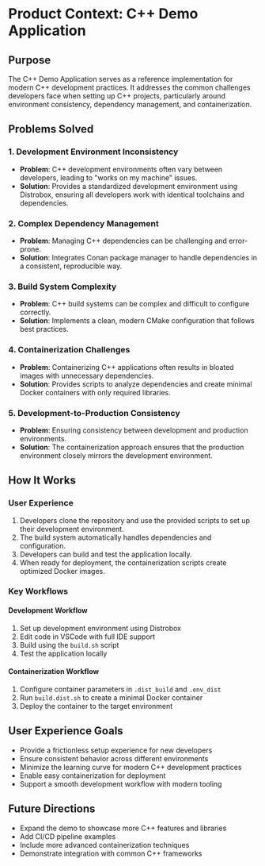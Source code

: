 # Product Context: C++ Demo Application

## Purpose
The C++ Demo Application serves as a reference implementation for modern C++ development practices. It addresses the common challenges developers face when setting up C++ projects, particularly around environment consistency, dependency management, and containerization.

## Problems Solved

### 1. Development Environment Inconsistency
- **Problem**: C++ development environments often vary between developers, leading to "works on my machine" issues.
- **Solution**: Provides a standardized development environment using Distrobox, ensuring all developers work with identical toolchains and dependencies.

### 2. Complex Dependency Management
- **Problem**: Managing C++ dependencies can be challenging and error-prone.
- **Solution**: Integrates Conan package manager to handle dependencies in a consistent, reproducible way.

### 3. Build System Complexity
- **Problem**: C++ build systems can be complex and difficult to configure correctly.
- **Solution**: Implements a clean, modern CMake configuration that follows best practices.

### 4. Containerization Challenges
- **Problem**: Containerizing C++ applications often results in bloated images with unnecessary dependencies.
- **Solution**: Provides scripts to analyze dependencies and create minimal Docker containers with only required libraries.

### 5. Development-to-Production Consistency
- **Problem**: Ensuring consistency between development and production environments.
- **Solution**: The containerization approach ensures that the production environment closely mirrors the development environment.

## How It Works

### User Experience
1. Developers clone the repository and use the provided scripts to set up their development environment.
2. The build system automatically handles dependencies and configuration.
3. Developers can build and test the application locally.
4. When ready for deployment, the containerization scripts create optimized Docker images.

### Key Workflows

#### Development Workflow
1. Set up development environment using Distrobox
2. Edit code in VSCode with full IDE support
3. Build using the `build.sh` script
4. Test the application locally

#### Containerization Workflow
1. Configure container parameters in `.dist_build` and `.env_dist`
2. Run `build.dist.sh` to create a minimal Docker container
3. Deploy the container to the target environment

## User Experience Goals
- Provide a frictionless setup experience for new developers
- Ensure consistent behavior across different environments
- Minimize the learning curve for modern C++ development practices
- Enable easy containerization for deployment
- Support a smooth development workflow with modern tooling

## Future Directions
- Expand the demo to showcase more C++ features and libraries
- Add CI/CD pipeline examples
- Include more advanced containerization techniques
- Demonstrate integration with common C++ frameworks
